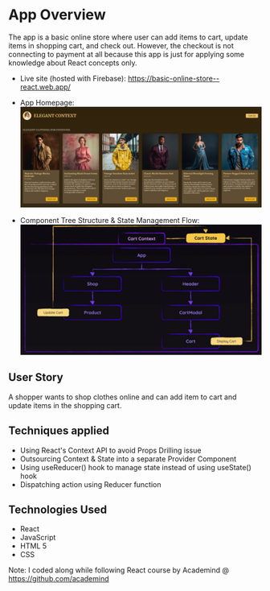# App Overview

The app is a basic online store where user can add items to cart, update items in shopping cart, and check out. However, the checkout is not connecting to payment at all because this app is just for applying some knowledge about React concepts only.

- Live site (hosted with Firebase): https://basic-online-store--react.web.app/

- App Homepage:
  ![snapshot of app homepage](./src/assets/app-homepage.png)

- Component Tree Structure & State Management Flow:
  ![snapshot of app homepage](./src/assets/coponent-tree-state.png)

## User Story

A shopper wants to shop clothes online and can add item to cart and update items in the shopping cart.

## Techniques applied

- Using React's Context API to avoid Props Drilling issue
- Outsourcing Context & State into a separate Provider Component
- Using useReducer() hook to manage state instead of using useState() hook
- Dispatching action using Reducer function

## Technologies Used

- React
- JavaScript
- HTML 5
- CSS

Note: I coded along while following React course by Academind @ https://github.com/academind
